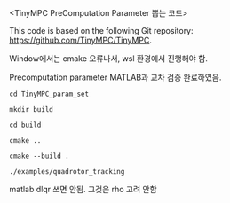 <TinyMPC PreComputation Parameter 뽑는 코드> 


This code is based on the following Git repository: https://github.com/TinyMPC/TinyMPC.


Window에서는 cmake 오류나서, wsl 환경에서 진행해야 함. 



Precomputation parameter MATLAB과 교차 검증 완료하였음. 



    cd TinyMPC_param_set 
    
    mkdir build 
    
    cd build

    cmake ..

    cmake --build . 

    ./examples/quadrotor_tracking 



matlab dlqr 쓰면 안됨. 그것은 rho 고려 안함
